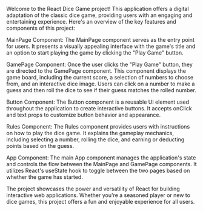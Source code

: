 Welcome to the React Dice Game project! This application offers a digital adaptation of the classic dice game, providing users with an engaging and entertaining experience. Here's an overview of the key features and components of this project:

MainPage Component: The MainPage component serves as the entry point for users. It presents a visually appealing interface with the game's title and an option to start playing the game by clicking the "Play Game" button.

GamePage Component: Once the user clicks the "Play Game" button, they are directed to the GamePage component. This component displays the game board, including the current score, a selection of numbers to choose from, and an interactive dice image. Users can click on a number to make a guess and then roll the dice to see if their guess matches the rolled number.

Button Component: The Button component is a reusable UI element used throughout the application to create interactive buttons. It accepts onClick and text props to customize button behavior and appearance.

Rules Component: The Rules component provides users with instructions on how to play the dice game. It explains the gameplay mechanics, including selecting a number, rolling the dice, and earning or deducting points based on the guess.

App Component: The main App component manages the application's state and controls the flow between the MainPage and GamePage components. It utilizes React's useState hook to toggle between the two pages based on whether the game has started.

The project showcases the power and versatility of React for building interactive web applications. Whether you're a seasoned player or new to dice games, this project offers a fun and enjoyable experience for all users.
